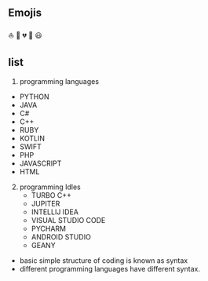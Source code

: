 ## Emojis
⛵
🎩
💔
🌴
😃
## list
1. programming languages
  - PYTHON
  - JAVA
  - C#
  - C++
  - RUBY
  - KOTLIN
  - SWIFT
  - PHP
  - JAVASCRIPT
  - HTML


2. programming Idles
   * TURBO C++
   * JUPITER
   * INTELLIJ IDEA
   * VISUAL STUDIO CODE
   * PYCHARM
   * ANDROID STUDIO
   * GEANY

* basic simple structure of coding is known as syntax
* different programming languages have different syntax.
